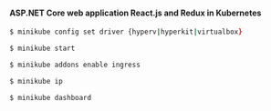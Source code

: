 #### ASP.NET Core web application React.js and Redux in Kubernetes

```zsh
$ minikube config set driver {hyperv|hyperkit|virtualbox}
```

```zsh
$ minikube start
```

```zsh
$ minikube addons enable ingress
```

```zsh
$ minikube ip
```

```zsh
$ minikube dashboard
```
